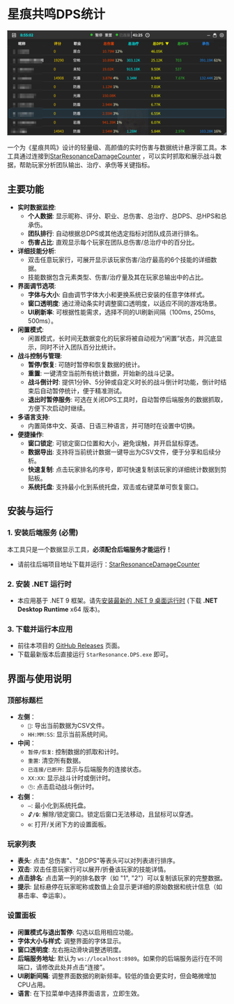 ﻿# 星痕共鸣DPS统计

![应用截图](Assets/img.png)

一个为《星痕共鸣》设计的轻量级、高颜值的实时伤害与数据统计悬浮窗工具。本工具通过连接到[StarResonanceDamageCounter](https://github.com/dmlgzs/StarResonanceDamageCounter)
，可以实时抓取和展示战斗数据，帮助玩家分析团队输出、治疗、承伤等关键指标。

## 主要功能

* **实时数据监控**:
    * **个人数据**: 显示昵称、评分、职业、总伤害、总治疗、总DPS、总HPS和总承伤。
    * **团队排行**: 自动根据总DPS或其他选定指标对团队成员进行排名。
    * **伤害占比**: 直观显示每个玩家在团队总伤害/总治疗中的百分比。
* **详细技能分析**:
    * 双击任意玩家行，可展开显示该玩家伤害/治疗最高的6个技能的详细数据。
    * 技能数据包含元素类型、伤害/治疗量及其在玩家总输出中的占比。
* **界面调节选项**:
    * **字体与大小**: 自由调节字体大小和更换系统已安装的任意字体样式。
    * **窗口透明度**: 通过滑动条实时调整窗口透明度，以适应不同的游戏场景。
    * **UI刷新率**: 可根据性能需求，选择不同的UI刷新间隔（100ms, 250ms, 500ms）。
* **闲置模式**:
    * 闲置模式，长时间无数据变化的玩家将被自动视为“闲置”状态，并沉底显示，同时不计入团队百分比统计。
* **战斗控制与管理**:
    * **暂停/恢复**: 可随时暂停和恢复数据的统计。
    * **重置**: 一键清空当前所有统计数据，开始新的战斗记录。
    * **战斗倒计时**: 提供1分钟、5分钟或自定义时长的战斗倒计时功能，倒计时结束后自动暂停统计，便于精准测试。
    * **退出时暂停服务**: 可选在关闭DPS工具时，自动暂停后端服务的数据抓取，方便下次启动时继续。
* **多语言支持**:
    * 内置简体中文、英语、日语三种语言，并可随时在设置中切换。
* **便捷操作**:
    * **窗口锁定**: 可锁定窗口位置和大小，避免误触，并开启鼠标穿透。
    * **数据导出**: 支持将当前统计数据一键导出为CSV文件，便于分享和后续分析。
    * **快速复制**: 点击玩家排名的序号，即可快速复制该玩家的详细统计数据到剪贴板。
    * **系统托盘**: 支持最小化到系统托盘，双击或右键菜单可恢复窗口。

## 安装与运行

### 1. 安装后端服务 (必需)

本工具只是一个数据显示工具，**必须配合后端服务才能运行！**

* 请前往后端项目地址下载并运行：[StarResonanceDamageCounter](https://github.com/dmlgzs/StarResonanceDamageCounter)

### 2. 安装 .NET 运行时

* 本应用基于 .NET 9 框架。请先[安装最新的 .NET 9 桌面运行时](https://dotnet.microsoft.com/en-us/download/dotnet/9.0) (下载
  **.NET Desktop Runtime** x64 版本)。

### 3. 下载并运行本应用

* 前往本项目的 [GitHub Releases](https://github.com/Viemean/StarResonance.DPS/releases) 页面。
* 下载最新版本后直接运行 `StarResonance.DPS.exe` 即可。

## 界面与使用说明

### 顶部标题栏

* **左侧**：
    * `💾`: 导出当前数据为CSV文件。
    * `HH:MM:SS`: 显示当前系统时间。
* **中间**：
    * `暂停/恢复`: 控制数据的抓取和计时。
    * `重置`: 清空所有数据。
    * `已连接/已断开`: 显示与后端服务的连接状态。
    * `XX:XX`: 显示战斗计时或倒计时。
    * `🕒`: 点击启动战斗倒计时。
* **右侧**：
    * `—`: 最小化到系统托盘。
    * `🔓/🔒`: 解除/锁定窗口。锁定后窗口无法移动，且鼠标可以穿透。
    * `⚙️`: 打开/关闭下方的设置面板。

### 玩家列表

* **表头**: 点击"总伤害"、"总DPS"等表头可以对列表进行排序。
* **双击**: 双击任意玩家行可以展开/折叠该玩家的技能详情。
* **点击排名**: 点击第一列的排名数字（如 "1", "2"）可以复制该玩家的完整数据。
* **提示**: 鼠标悬停在玩家昵称或数值上会显示更详细的原始数据和统计信息（如暴击率、幸运率）。

### 设置面板

* **闲置模式与退出暂停**: 勾选以启用相应功能。
* **字体大小与样式**: 调整界面的字体显示。
* **窗口透明度**: 左右拖动滑块调整透明度。
* **后端服务地址**: 默认为 `ws://localhost:8989`。如果你的后端服务运行在不同端口，请修改此处并点击“连接”。
* **UI刷新间隔**: 调整界面数据的刷新频率。较低的值会更实时，但会略微增加CPU占用。
* **语言**: 在下拉菜单中选择界面语言，立即生效。